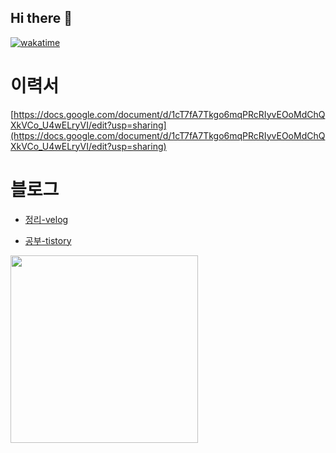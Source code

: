 ## Hi there 👋

[![wakatime](https://wakatime.com/badge/user/686b0c28-0fad-463b-8005-d2e3472c03ca.svg)](https://wakatime.com/@686b0c28-0fad-463b-8005-d2e3472c03ca)


# 이력서
[https://docs.google.com/document/d/1cT7fA7Tkgo6mqPRcRIyvEOoMdChQXkVCo_U4wELryVI/edit?usp=sharing](https://docs.google.com/document/d/1cT7fA7Tkgo6mqPRcRIyvEOoMdChQXkVCo_U4wELryVI/edit?usp=sharing)


# 블로그

- [정리-velog](https://velog.io/@ravenkim/posts)

- [공부-tistory](https://ravenkim97.tistory.com/)



<!--
**ravenkim/ravenkim** is a ✨ _special_ ✨ repository because its `README.md` (this file) appears on your GitHub profile.

Here are some ideas to get you started:

- 🔭 I’m currently working on ...
- 🌱 I’m currently learning ...
- 👯 I’m looking to collaborate on ...
- 🤔 I’m looking for help with ...
- 💬 Ask me about ...
- 📫 How to reach me: ...
- 😄 Pronouns: ...
- ⚡ Fun fact: ...
-->


<a href="https://github.com/devxb/gitanimals">
<img
  src="https://render.gitanimals.org/farms/ravenkim"
  width="300"
  height="300"
/>
</a>



















